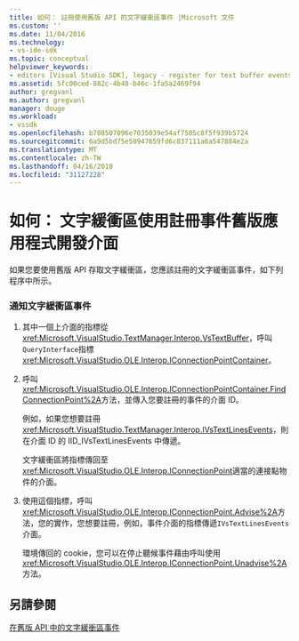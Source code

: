 ```yaml
---
title: 如何： 註冊使用舊版 API 的文字緩衝區事件 |Microsoft 文件
ms.custom: ''
ms.date: 11/04/2016
ms.technology:
- vs-ide-sdk
ms.topic: conceptual
helpviewer_keywords:
- editors [Visual Studio SDK], legacy - register for text buffer events
ms.assetid: 5fc00ced-882c-4b48-b46c-1fa5a2469f94
author: gregvanl
ms.author: gregvanl
manager: douge
ms.workload:
- vssdk
ms.openlocfilehash: b708507096e7035039e54af7505c8f5f939b5724
ms.sourcegitcommit: 6a9d5bd75e50947659fd6c837111a6a547884e2a
ms.translationtype: MT
ms.contentlocale: zh-TW
ms.lasthandoff: 04/16/2018
ms.locfileid: "31127228"
---
```

# <a name="how-to-register-for-text-buffer-events-with-the-legacy-api"></a>如何： 文字緩衝區使用註冊事件舊版應用程式開發介面
如果您要使用舊版 API 存取文字緩衝區，您應該註冊的文字緩衝區事件，如下列程序中所示。  
  
### <a name="to-advise-text-buffer-events"></a>通知文字緩衝區事件  
  
1.  其中一個上介面的指標從<xref:Microsoft.VisualStudio.TextManager.Interop.VsTextBuffer>，呼叫`QueryInterface`指標<xref:Microsoft.VisualStudio.OLE.Interop.IConnectionPointContainer>。  
  
2.  呼叫<xref:Microsoft.VisualStudio.OLE.Interop.IConnectionPointContainer.FindConnectionPoint%2A>方法，並傳入您要註冊的事件的介面 ID。  
  
     例如，如果您想要註冊<xref:Microsoft.VisualStudio.TextManager.Interop.IVsTextLinesEvents>，則在介面 ID 的 IID_IVsTextLinesEvents 中傳遞。  
  
     文字緩衝區將指標傳回至<xref:Microsoft.VisualStudio.OLE.Interop.IConnectionPoint>適當的連接點物件的介面。  
  
3.  使用這個指標，呼叫<xref:Microsoft.VisualStudio.OLE.Interop.IConnectionPoint.Advise%2A>方法，您的實作，您想要註冊，例如，事件介面的指標傳遞`IVsTextLinesEvents`介面。  
  
     環境傳回的 cookie，您可以在停止聽候事件藉由呼叫使用<xref:Microsoft.VisualStudio.OLE.Interop.IConnectionPoint.Unadvise%2A>方法。  
  
## <a name="see-also"></a>另請參閱  
 [在舊版 API 中的文字緩衝區事件](../extensibility/text-buffer-events-in-the-legacy-api.md)